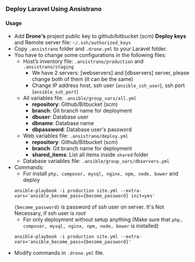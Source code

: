 ### Deploy Laravel Using Ansistrano

#### Usage

* Add **Drone's** project public key to github/bitbucket (scm) **Deploy keys** and Remote server file: `~/.ssh/authorized_keys`
* Copy `.ansistrano` folder and `.drone.yml` to your Laravel folder.
* You have to change some configurations in the following files:
    * Host’s inventory file: `.ansistrano/production` and `.ansistrano/staging`
        * We have 2 servers: [webservers] and [dbservers] server, please change both of them (it can be the same)
        * Change IP address host, ssh user (`ansible_ssh_user`), ssh port (`ansible_ssh_port`)
    * All variables file: `.ansible/group_vars/all.yml`
        * **repository**: Github/Bitbucket (scm)
        * **branch**: Git branch name for deployment
        * **dbuser**: Database user
        * **dbname**: Database name
        * **dbpassword**: Database user's password
    * Web variables file: `.ansistrano/deploy.yml`
        * **repository**: Github/Bitbucket (scm)
        * **branch**: Git branch name for deployment
        * **shared_items**: List all items inside `shared` folder
    * Database variables file: `.ansible/group_vars/dbservers.yml`
* Commands:
    * For install `php, composer, mysql, nginx, npm, node, bower` and deploy
    ```
    ansible-playbook -i production site.yml --extra-vars='ansible_become_pass={become_password} init=yes'
    ```
    `{become_password}` is password of ssh user on server. It's Not Necessary, if ssh user is _root_
    * For only deployment without setup anything (Make sure that `php, composer, mysql, nginx, npm, node, bower` is installed)
    ```
    ansible-playbook -i production site.yml --extra-vars='ansible_become_pass={become_password}'
    ```
* Modify commands in `.drone.yml` file.